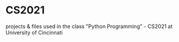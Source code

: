 # CS2021
projects &amp; files used in the class "Python Programming" - CS2021 at University of Cincinnati
